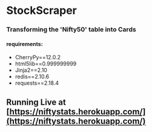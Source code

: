 # StockScraper

### Transforming the 'Nifty50' table into Cards

#### requirements:
- CherryPy==12.0.2
- html5lib==0.999999999
- Jinja2==2.10
- redis==2.10.6
- requests==2.18.4


 ## Running Live at [https://niftystats.herokuapp.com/](https://niftystats.herokuapp.com/)
